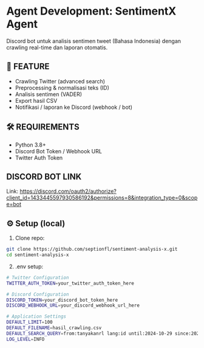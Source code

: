 # Agent Development: SentimentX Agent

Discord bot untuk analisis sentimen tweet (Bahasa Indonesia) dengan crawling real-time dan laporan otomatis.

## 🚀 FEATURE
- Crawling Twitter (advanced search)
- Preprocessing & normalisasi teks (ID)
- Analisis sentimen (VADER)
- Export hasil CSV
- Notifikasi / laporan ke Discord (webhook / bot)

## 🛠️ REQUIREMENTS
- Python 3.8+
- Discord Bot Token / Webhook URL
- Twitter Auth Token

## DISCORD BOT LINK
Link: https://discord.com/oauth2/authorize?client_id=1433445597930586192&permissions=8&integration_type=0&scope=bot

## ⚙️ Setup (local)
1. Clone repo:
```bash
git clone https://github.com/septionfl/sentiment-analysis-x.git
cd sentiment-analysis-x
```

2. .env setup:
```bash
# Twitter Configuration
TWITTER_AUTH_TOKEN=your_twitter_auth_token_here

# Discord Configuration  
DISCORD_TOKEN=your_discord_bot_token_here
DISCORD_WEBHOOK_URL=your_discord_webhook_url_here

# Application Settings
DEFAULT_LIMIT=100
DEFAULT_FILENAME=hasil_crawling.csv
DEFAULT_SEARCH_QUERY=from:tanyakanrl lang:id until:2024-10-29 since:2024-10-01
LOG_LEVEL=INFO

```
